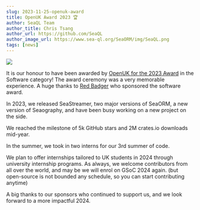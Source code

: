 ```yaml
---
slug: 2023-11-25-openuk-award
title: OpenUK Award 2023 🏆
author: SeaQL Team
author_title: Chris Tsang
author_url: https://github.com/SeaQL
author_image_url: https://www.sea-ql.org/SeaORM/img/SeaQL.png
tags: [news]
---
```


<img src="https://www.sea-ql.org/blog/img/openuk-software-seaql.jpg"/>

It is our honour to have been awarded by [OpenUK for the 2023 Award](https://openuk.uk/awards/) in the Software category! The award ceremony was a very memorable experience. A huge thanks to [Red Badger](https://red-badger.com/) who sponsored the software award.

In 2023, we released SeaStreamer, two major versions of SeaORM, a new version of Seaography, and have been busy working on a new project on the side.

We reached the milestone of 5k GitHub stars and 2M crates.io downloads mid-year.

In the summer, we took in two interns for our 3rd summer of code.

We plan to offer internships tailored to UK students in 2024 through university internship programs. As always, we welcome contributors from all over the world, and may be we will enrol on GSoC 2024 again. (but open-source is not bounded any schedule, so you can start contributing anytime)

A big thanks to our sponsors who continued to support us, and we look forward to a more impactful 2024.